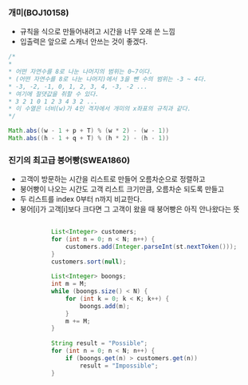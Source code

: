 ### 개미(BOJ10158)

- 규칙을 식으로 만들어내려고 시간을 너무 오래 쓴 느낌
- 입출력은 앞으로 스캐너 안쓰는 것이 좋겠다.

```java
/*
*
* 어떤 자연수를 8로 나눈 나머지의 범위는 0~7이다.
* (어떤 자연수를 8로 나눈 나머지)에서 3을 뺀 수의 범위는 -3 ~ 4다.
* -3, -2, -1, 0, 1, 2, 3, 4, -3, -2 ...
* 여기에 절댓값을 취할 수 있다.
* 3 2 1 0 1 2 3 4 3 2 ...
* 이 수열은 너비(w)가 4인 격자에서 개미의 x좌표의 규칙과 같다.
*/

Math.abs((w - 1 + p + T) % (w * 2) - (w - 1))
Math.abs((h - 1 + q + T) % (h * 2) - (h - 1))

```



### 진기의 최고급 붕어빵(SWEA1860)

- 고객이 방문하는 시간을 리스트로 만들어 오름차순으로 정렬하고
- 붕어빵이 나오는 시간도 고객 리스트 크기만큼, 오름차순 되도록 만들고
- 두 리스트를 index 0부터 n까지 비교한다. 
- 붕어[i]가 고객[i]보다 크다면 그 고객이 왔을 때 붕어빵은 아직 안나왔다는 뜻


```java            
 
            List<Integer> customers;
            for (int n = 0; n < N; n++) {
                customers.add(Integer.parseInt(st.nextToken()));
            }
            customers.sort(null);
            
            List<Integer> boongs;
            int m = M;
            while (boongs.size() < N) {
                for (int k = 0; k < K; k++) {
                    boongs.add(m);
                }
                m += M;
            }
            
            String result = "Possible";
            for (int n = 0; n < N; n++) {
                if (boongs.get(n) > customers.get(n))
                    result = "Impossible";
            }
```